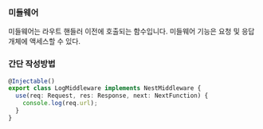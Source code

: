 ### 미들웨어
미들웨어는 라우트 핸들러 이전에 호출되는 함수입니다.
미들웨어 기능은 요청 및 응답 개체에 액세스할 수 있다.


### 간단 작성방법
```ts
@Injectable()
export class LogMiddleware implements NestMiddleware {
  use(req: Request, res: Response, next: NextFunction) {
    console.log(req.url);
  }
}
```
